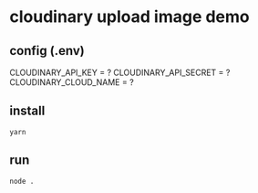 # cloudinary upload image demo

## config (.env)

CLOUDINARY_API_KEY = ?
CLOUDINARY_API_SECRET = ?
CLOUDINARY_CLOUD_NAME = ?

## install

```
yarn
```

## run

```
node .
```